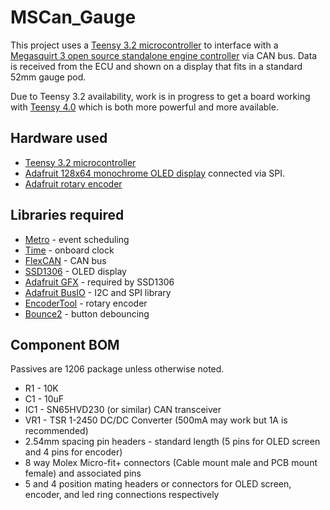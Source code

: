 MSCan_Gauge
===========

This project uses a [Teensy 3.2 microcontroller](https://www.pjrc.com/teensy/index.html) to interface with a [Megasquirt 3 open source standalone
engine controller](http://www.msextra.com/) via CAN bus. Data is received from the ECU and shown on a display that fits in a standard 52mm gauge pod.

Due to Teensy 3.2 availability, work is in progress to get a board working with [Teensy 4.0](https://www.pjrc.com/store/teensy40.html) which is both more powerful and more available.

## Hardware used
* [Teensy 3.2 microcontroller](https://www.pjrc.com/store/teensy32.html)
* [Adafruit 128x64 monochrome OLED display](http://www.adafruit.com/products/938) connected via SPI.
* [Adafruit rotary encoder](http://www.adafruit.com/products/377)

## Libraries required
* [Metro](https://www.pjrc.com/teensy/arduino_libraries/Metro.zip) - event scheduling
* [Time](https://www.pjrc.com/teensy/arduino_libraries/Time.zip) - onboard clock
* [FlexCAN](https://github.com/collin80/FlexCAN_Library) - CAN bus
* [SSD1306](https://github.com/adafruit/Adafruit_SSD1306) - OLED display
* [Adafruit GFX](https://github.com/adafruit/Adafruit-GFX-Library) - required by SSD1306
* [Adafruit BusIO](https://github.com/adafruit/Adafruit_BusIO) - I2C and SPI library
* [EncoderTool](https://www.pjrc.com/teensy/arduino_libraries/Encoder.zip) - rotary encoder
* [Bounce2](https://github.com/thomasfredericks/Bounce2) - button debouncing

## Component BOM
Passives are 1206 package unless otherwise noted.
* R1 - 10K
* C1 - 10uF
* IC1 - SN65HVD230 (or similar) CAN transceiver
* VR1 - TSR 1-2450 DC/DC Converter (500mA may work but 1A is recommended)
* 2.54mm spacing pin headers - standard length (5 pins for OLED screen and 4 pins for encoder)
* 8 way Molex Micro-fit+ connectors (Cable mount male and PCB mount female) and associated pins
* 5 and 4 position mating headers or connectors for OLED screen, encoder, and led ring connections respectively
